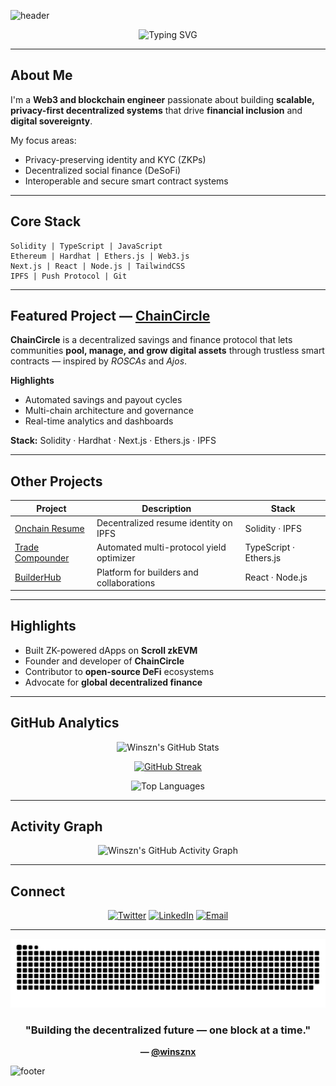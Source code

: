 ![header](https://capsule-render.vercel.app/api?type=waving&color=0:000000,100:FFFFFF&height=180&section=header&text=Winszn&fontColor=8A2BE2&fontAlignY=35&desc=Web3+Developer+•+Smart+Contract+Engineer&descAlignY=55&descAlign=50&animation=fadeIn)

<div align="center">

![Typing SVG](https://readme-typing-svg.demolab.com?font=Inter&weight=500&size=20&pause=1000&color=8A2BE2&center=true&vCenter=true&width=500&lines=Building+ChainCircle+and+the+DeSoFi+Future;Zero-Knowledge+%7C+Privacy-First+Protocols;Web3+Innovation+Through+Open+Infrastructure)

</div>

---

## About Me

I'm a **Web3 and blockchain engineer** passionate about building **scalable, privacy-first decentralized systems** that drive **financial inclusion** and **digital sovereignty**.

My focus areas:
- Privacy-preserving identity and KYC (ZKPs)
- Decentralized social finance (DeSoFi)
- Interoperable and secure smart contract systems

---

## Core Stack
```text
Solidity | TypeScript | JavaScript
Ethereum | Hardhat | Ethers.js | Web3.js
Next.js | React | Node.js | TailwindCSS
IPFS | Push Protocol | Git
```

---

## Featured Project — [ChainCircle](https://chaincircle.org)

**ChainCircle** is a decentralized savings and finance protocol that lets communities **pool, manage, and grow digital assets** through trustless smart contracts — inspired by *ROSCAs* and *Ajos*.

**Highlights**

* Automated savings and payout cycles
* Multi-chain architecture and governance
* Real-time analytics and dashboards

**Stack:** Solidity · Hardhat · Next.js · Ethers.js · IPFS

---

## Other Projects

| Project | Description | Stack |
| ------- | ----------- | ----- |
| [Onchain Resume](https://github.com/winsznx/onchain-resume) | Decentralized resume identity on IPFS | Solidity · IPFS |
| [Trade Compounder](https://github.com/winsznx/trade-compounder) | Automated multi-protocol yield optimizer | TypeScript · Ethers.js |
| [BuilderHub](https://github.com/winsznx/builderhub) | Platform for builders and collaborations | React · Node.js |

---

## Highlights

* Built ZK-powered dApps on **Scroll zkEVM**
* Founder and developer of **ChainCircle**
* Contributor to **open-source DeFi** ecosystems
* Advocate for **global decentralized finance**

---

## GitHub Analytics

<div align="center">

![Winszn's GitHub Stats](https://github-readme-stats.vercel.app/api?username=winsznx&show_icons=true&theme=tokyonight&hide_border=true&count_private=true&include_all_commits=true)

[![GitHub Streak](https://streak-stats.demolab.com?user=winsznx&theme=tokyonight&hide_border=true)](https://git.io/streak-stats)

![Top Languages](https://github-readme-stats.vercel.app/api/top-langs/?username=winsznx&layout=compact&theme=tokyonight&hide_border=true)

</div>

---

## Activity Graph

<div align="center">

![Winszn's GitHub Activity Graph](https://github-readme-activity-graph.vercel.app/graph?username=winsznx&theme=tokyo-night&hide_border=true&area=true)

</div>

---

## Connect

<div align="center">

[![Twitter](https://img.shields.io/badge/Twitter-1DA1F2?style=for-the-badge&logo=twitter&logoColor=white)](https://twitter.com/winsznx)
[![LinkedIn](https://img.shields.io/badge/LinkedIn-0077B5?style=for-the-badge&logo=linkedin&logoColor=white)](https://linkedin.com/in/winsznx)
[![Email](https://img.shields.io/badge/Email-D14836?style=for-the-badge&logo=gmail&logoColor=white)](mailto:winsznx@gmail.com)

</div>

---

<div align="center">

![snake gif](https://raw.githubusercontent.com/Platane/snk/output/github-contribution-grid-snake.svg)

### "Building the decentralized future — one block at a time."

**— [@winsznx](https://github.com/winsznx)**

</div>

![footer](https://capsule-render.vercel.app/api?type=waving&color=0:000000,100:FFFFFF&height=120&section=footer)
